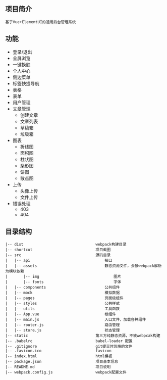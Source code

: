 ## 项目简介

    基于Vue+ElementUI的通用后台管理系统

## 功能

- 登录/退出
- 全屏浏览
- 一键换肤
- 个人中心
- 侧边菜单
- 标签快捷导航
- 表格
- 表单
- 用户管理
- 文章管理
  - 创建文章
  - 文章列表
  - 草稿箱
  - 垃圾箱
- 图表
  - 折线图
  - 面积图
  - 柱状图
  - 条形图
  - 饼图
  - 散点图
- 上传
  - 头像上传
  - 文件上传
- 错误处理
  - 403
  - 404



## 目录结构

```
|-- dist								webpack构建目录
|-- shortcut							项目截图
|-- src									源码目录
|	|-- api									接口
|	|-- assets								静态资源文件，会被webpack解析为模块依赖
|		|-- img									图片
|		|-- fonts								字体
|	|-- components                      	公共组件
|	|-- mock								模拟数据
|	|-- pages								页面级组件	
|	|--	styles								公共样式
|	|-- utils								工具函数	
|	|-- App.vue								根组件
|	|-- main.js								入口文件，加载各种组件
|	|-- router.js							路由管理	
|	|-- store.js							状态管理
|-- static								第三方纯静态资源，不被webpcak构建
|-- .babelrc							babel-loader 配置
|-- .gitignore							git提交时忽略的文件
|-- .favicon.ico   					    favicon
|-- index.html							html模板
|--	package.json						项目基本信息
|-- README.md							项目说明
|-- webpack.config.js					webpack配置文件
```

